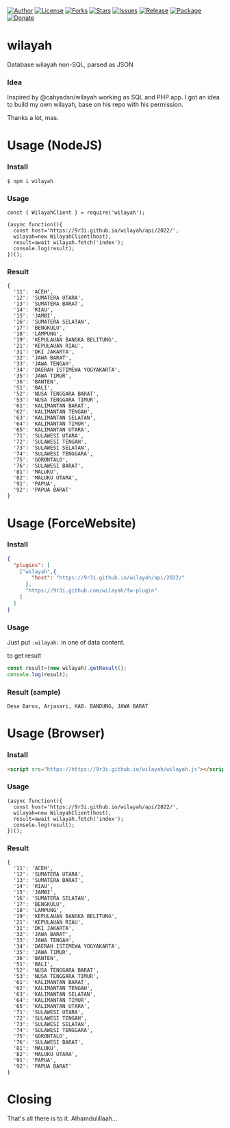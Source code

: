 
[![Author](https://img.shields.io/badge/author-9r3i-lightgrey.svg)](https://github.com/9r3i)
[![License](https://img.shields.io/github/license/9r3i/wilayah.svg)](https://github.com/9r3i/wilayah/blob/master/LICENSE)
[![Forks](https://img.shields.io/github/forks/9r3i/wilayah.svg)](https://github.com/9r3i/wilayah/network)
[![Stars](https://img.shields.io/github/stars/9r3i/wilayah.svg)](https://github.com/9r3i/wilayah/stargazers)
[![Issues](https://img.shields.io/github/issues/9r3i/wilayah.svg)](https://github.com/9r3i/wilayah/issues)
[![Release](https://img.shields.io/github/release/9r3i/wilayah.svg)](https://github.com/9r3i/wilayah/releases)
[![Package](https://img.shields.io/npm/v/wilayah.svg?label=npm)](https://www.npmjs.com/package/@9r3i/wilayah)
[![Donate](https://img.shields.io/badge/donate-paypal-orange.svg)](https://paypal.me/9r3i)


# wilayah
Database wilayah non-SQL, parsed as JSON

### Idea
Inspired by @cahyadsn/wilayah working as SQL and PHP app. I got an idea to build my own wilayah, base on his repo with his permission.

Thanks a lot, mas.


# Usage (NodeJS)

### Install
```
$ npm i wilayah
```

### Usage
```
const { WilayahClient } = require('wilayah');

(async function(){
  const host='https://9r3i.github.io/wilayah/api/2022/',
  wilayah=new WilayahClient(host),
  result=await wilayah.fetch('index');
  console.log(result);
})();
```

### Result
```
{
  '11': 'ACEH',
  '12': 'SUMATERA UTARA',
  '13': 'SUMATERA BARAT',
  '14': 'RIAU',
  '15': 'JAMBI',
  '16': 'SUMATERA SELATAN',
  '17': 'BENGKULU',
  '18': 'LAMPUNG',
  '19': 'KEPULAUAN BANGKA BELITUNG',
  '21': 'KEPULAUAN RIAU',
  '31': 'DKI JAKARTA',
  '32': 'JAWA BARAT',
  '33': 'JAWA TENGAH',
  '34': 'DAERAH ISTIMEWA YOGYAKARTA',
  '35': 'JAWA TIMUR',
  '36': 'BANTEN',
  '51': 'BALI',
  '52': 'NUSA TENGGARA BARAT',
  '53': 'NUSA TENGGARA TIMUR',
  '61': 'KALIMANTAN BARAT',
  '62': 'KALIMANTAN TENGAH',
  '63': 'KALIMANTAN SELATAN',
  '64': 'KALIMANTAN TIMUR',
  '65': 'KALIMANTAN UTARA',
  '71': 'SULAWESI UTARA',
  '72': 'SULAWESI TENGAH',
  '73': 'SULAWESI SELATAN',
  '74': 'SULAWESI TENGGARA',
  '75': 'GORONTALO',
  '76': 'SULAWESI BARAT',
  '81': 'MALUKU',
  '82': 'MALUKU UTARA',
  '91': 'PAPUA',
  '92': 'PAPUA BARAT'
}
```


# Usage (ForceWebsite)

### Install
```json
{
  "plugins": [
    ["wilayah",{
        "host": "https://9r3i.github.io/wilayah/api/2022/"
      },
      "https://9r3i.github.com/wilayah/fw-plugin"
    ]
  ]
}
```

### Usage
Just put ```:wilayah:``` in one of data content.

to get result
```js
const result=(new wilayah).getResult();
console.log(result);
```

### Result (sample)
```
Desa Baros, Arjasari, KAB. BANDUNG, JAWA BARAT
```


# Usage (Browser)

### Install
```html
<script src="https://https://9r3i.github.io/wilayah/wilayah.js"></script>
```

### Usage
```
(async function(){
  const host='https://9r3i.github.io/wilayah/api/2022/',
  wilayah=new WilayahClient(host),
  result=await wilayah.fetch('index');
  console.log(result);
})();
```

### Result
```
{
  '11': 'ACEH',
  '12': 'SUMATERA UTARA',
  '13': 'SUMATERA BARAT',
  '14': 'RIAU',
  '15': 'JAMBI',
  '16': 'SUMATERA SELATAN',
  '17': 'BENGKULU',
  '18': 'LAMPUNG',
  '19': 'KEPULAUAN BANGKA BELITUNG',
  '21': 'KEPULAUAN RIAU',
  '31': 'DKI JAKARTA',
  '32': 'JAWA BARAT',
  '33': 'JAWA TENGAH',
  '34': 'DAERAH ISTIMEWA YOGYAKARTA',
  '35': 'JAWA TIMUR',
  '36': 'BANTEN',
  '51': 'BALI',
  '52': 'NUSA TENGGARA BARAT',
  '53': 'NUSA TENGGARA TIMUR',
  '61': 'KALIMANTAN BARAT',
  '62': 'KALIMANTAN TENGAH',
  '63': 'KALIMANTAN SELATAN',
  '64': 'KALIMANTAN TIMUR',
  '65': 'KALIMANTAN UTARA',
  '71': 'SULAWESI UTARA',
  '72': 'SULAWESI TENGAH',
  '73': 'SULAWESI SELATAN',
  '74': 'SULAWESI TENGGARA',
  '75': 'GORONTALO',
  '76': 'SULAWESI BARAT',
  '81': 'MALUKU',
  '82': 'MALUKU UTARA',
  '91': 'PAPUA',
  '92': 'PAPUA BARAT'
}
```


# Closing
That's all there is to it. Alhamdulillaah...


